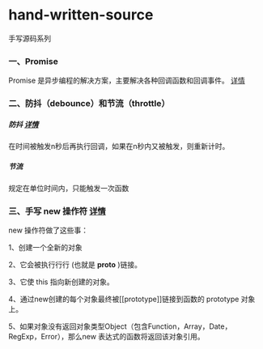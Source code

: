 # hand-written-source
手写源码系列

### 一、Promise
Promise 是异步编程的解决方案，主要解决各种回调函数和回调事件。 [详情](./MyPromise/README.md)

### 二、防抖（debounce）和节流（throttle）
##### 防抖 [详情](debounceAndThrottle/README.md)
在时间被触发n秒后再执行回调，如果在n秒内又被触发，则重新计时。
##### 节流
规定在单位时间内，只能触发一次函数

### 三、手写 new 操作符 [详情](MyNew.js)
new 操作符做了这些事：

1、创建一个全新的对象

2、它会被执⾏行行 (也就是 __proto__ )链接。

3、它使 this 指向新创建的对象。

4、通过new创建的每个对象最终被[[prototype]]链接到函数的 prototype 对象上。

5、如果对象没有返回对象类型Object（包含Function，Array，Date，RegExp，Error），那么new 表达式的函数将返回该对象引用。


